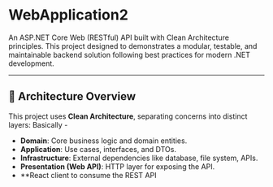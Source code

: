 # WebApplication2
An ASP.NET Core Web (RESTful) API built with Clean Architecture principles. This project designed to demonstrates a modular, testable, and maintainable backend solution following best practices for modern .NET development.

---

## 📐 Architecture Overview

This project uses **Clean Architecture**, separating concerns into distinct layers:
Basically -
- **Domain**: Core business logic and domain entities.
- **Application**: Use cases, interfaces, and DTOs.
- **Infrastructure**: External dependencies like database, file system, APIs.
- **Presentation (Web API)**: HTTP layer for exposing the API.
- **React client to consume the REST API 

